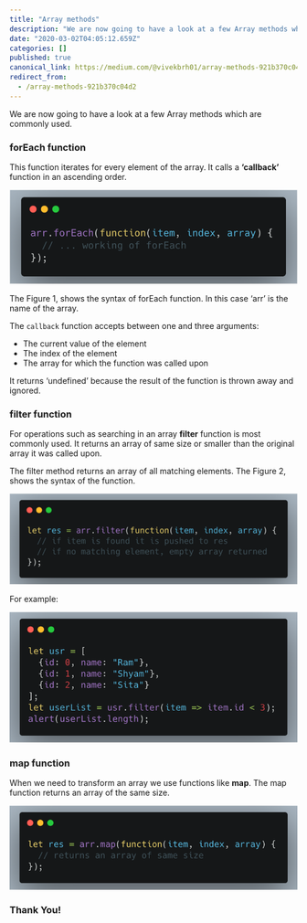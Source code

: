 ```yaml
---
title: "Array methods"
description: "We are now going to have a look at a few Array methods which are commonly used."
date: "2020-03-02T04:05:12.659Z"
categories: []
published: true
canonical_link: https://medium.com/@vivekbrh01/array-methods-921b370c04d2
redirect_from:
  - /array-methods-921b370c04d2
---
```


We are now going to have a look at a few Array methods which are commonly used.

### **forEach function**

This function iterates for every element of the array. It calls a **‘callback’** function in an ascending order.

![Figure 1: **Syntax forEach**](./asset-1.png)

The Figure 1, shows the syntax of forEach function. In this case ‘arr’ is the name of the array.

The `callback` function accepts between one and three arguments:

-   The current value of the element
-   The index of the element
-   The array for which the function was called upon

It returns ‘undefined’ because the result of the function is thrown away and ignored.

### filter function

For operations such as searching in an array **filter** function is most commonly used. It returns an array of same size or smaller than the original array it was called upon.

The filter method returns an array of all matching elements. The Figure 2, shows the syntax of the function.

![Figure 2: **Filter function**](./asset-2.png)

For example:

![Figure 3: **Example of filter function**](./asset-3.png)

### map function

When we need to transform an array we use functions like **map**. The map function returns an array of the same size.

![Figure 4: **Map function**](./asset-4.png)

### Thank You!
